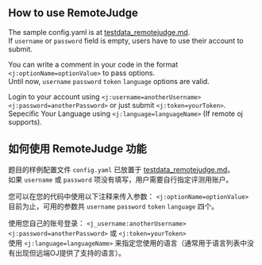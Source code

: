## How to use RemoteJudge
The sample config.yaml is at [testdata_remotejudge.md](../examples/testdata_remotejudge.yaml).  
If `username` or `password` field is empty, users have to use their account to submit.  

You can write a comment in your code in the format `<j:optionName=optionValue>` to pass options.  
Until now, `username` `password` `token` `language` options are valid.  

Login to your account using `<j:username=anotherUsername> <j:password=anotherPassword>` or just submit `<j:token=yourToken>`.  
Sepecific Your Language using `<j:language=languageName>` (If remote oj supports).  

## 如何使用 RemoteJudge 功能
题目的样例配置文件 `config.yaml` 已放置于 [testdata_remotejudge.md](../examples/testdata_remotejudge.yaml)。  
如果 `username` 或 `password` 项没有填写，用户需要自行指定评测用账户。  

您可以在您的代码中使用以下注释来传入参数： `<j:optionName=optionValue>`   
目前为止，可用的参数共 `username` `password` `token` `language` 四个。

使用您自己的账号登录： `<j_username:anotherUsername> <j:password=anotherPassword>` 或 `<j:token=yourToken>`  
使用 `<j:language=languageName>` 来指定您使用的语言（通常用于语言列表中没有出现但远端OJ提供了支持的语言）。  